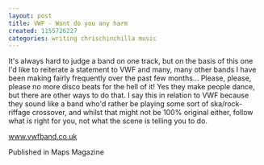 ```yaml
---
layout: post
title: VWF - Wont do you any harm
created: 1155726227
categories: writing chrischinchilla music
---
```


It's always hard to judge a band on one track, but on the basis of this one I'd like to reiterate a statement to VWF and many, many other bands I have been making fairly frequently over the past few months... Please, please, please no more disco beats for the hell of it! Yes they make people dance, but there are other ways to do that. I say this in relation to VWF because they sound like a band who'd rather be playing some sort of ska/rock-riffage crossover, and whilst that might not be 100% original either, follow what is right for you, not what the scene is telling you to do.

<a href='http://www.vwfband.co.uk/' target='_blank'>www.vwfband.co.uk</a>

Published in Maps Magazine
